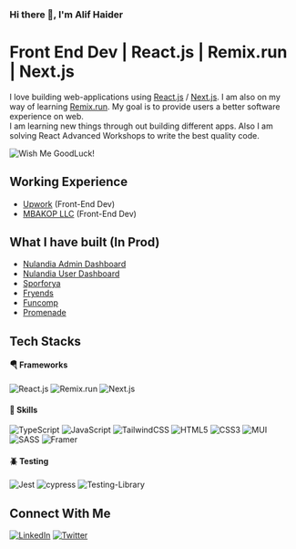 ### Hi there 👋, I'm Alif Haider
# Front End Dev | React.js | Remix.run | Next.js


I love building web-applications using <a href="https://reactjs.org/">React.js</a> / <a href="https://nextjs.org/">Next.js</a>. I am also on my way of learning <a href="https://remix.run/">Remix.run</a>. My goal is to provide users a better software experience on web. <br/>
I am learning new things through out building different apps. Also I am solving React Advanced Workshops to write the best quality code.

<img src="https://badgen.net/badge/Wish%20Me/GoodLuck!/blue" alt="Wish Me GoodLuck!" />

## Working Experience
- <a href="https://www.upwork.com/freelancers/~014066482556c551be">Upwork</a> (Front-End Dev)
- <a href="https://mbakop.com/">MBAKOP LLC</a> (Front-End Dev)

## What I have built (In Prod)
- <a href="https://admin.nulandia.com">Nulandia Admin Dashboard</a>
- <a href="https://dashboard.nulandia.com">Nulandia User Dashboard</a>
- <a href="https://support.sporforya.com">Sporforya</a>
- <a href="https://fryends.com">Fryends</a>
- <a href="https://funcomp.com">Funcomp</a>
- <a href="https://promenade.ai">Promenade</a>
 
## Tech Stacks
#### 🪂 Frameworks
![React.js](https://img.shields.io/badge/react-%2320232a.svg?style=for-the-badge&logo=react&logoColor=%2361DAFB)
![Remix.run](https://img.shields.io/badge/Remix-4630eb?style=for-the-badge&logo=remix&logoColor=white)
![Next.js](https://img.shields.io/badge/Next-black?style=for-the-badge&logo=next.js&logoColor=white)

#### 🍬 Skills
![TypeScript](https://img.shields.io/badge/typescript-%23007ACC.svg?style=for-the-badge&logo=typescript&logoColor=white)
![JavaScript](https://img.shields.io/badge/javascript-%23323330.svg?style=for-the-badge&logo=javascript&logoColor=%23F7DF1E)
![TailwindCSS](https://img.shields.io/badge/tailwindcss-%2338B2AC.svg?style=for-the-badge&logo=tailwind-css&logoColor=white)
![HTML5](https://img.shields.io/badge/html5-%23E34F26.svg?style=for-the-badge&logo=html5&logoColor=white)
![CSS3](https://img.shields.io/badge/css3-%231572B6.svg?style=for-the-badge&logo=css3&logoColor=white)
![MUI](https://img.shields.io/badge/MUI-%230081CB.svg?style=for-the-badge&logo=mui&logoColor=white)
![SASS](https://img.shields.io/badge/SASS-hotpink.svg?style=for-the-badge&logo=SASS&logoColor=white)
![Framer](https://img.shields.io/badge/Framer-black?style=for-the-badge&logo=framer&logoColor=blue)
 
#### 🪲 Testing
![Jest](https://img.shields.io/badge/-jest-%23C21325?style=for-the-badge&logo=jest&logoColor=white)
![cypress](https://img.shields.io/badge/-cypress-%23E5E5E5?style=for-the-badge&logo=cypress&logoColor=058a5e)
![Testing-Library](https://img.shields.io/badge/-TestingLibrary-%23E33332?style=for-the-badge&logo=testing-library&logoColor=white)

## Connect With Me
<a href="https://www.linkedin.com/in/alif-haider/">![LinkedIn](https://img.shields.io/badge/linkedin-%230077B5.svg?style=for-the-badge&logo=linkedin&logoColor=white)</a>
<a href="https://twitter.com/haider_alif">	![Twitter](https://img.shields.io/badge/Twitter-%231DA1F2.svg?style=for-the-badge&logo=Twitter&logoColor=white)</a>

